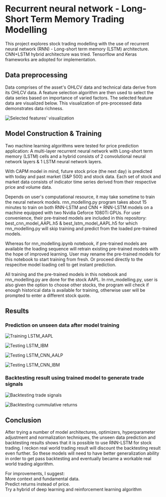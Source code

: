 # Recurrent neural network - Long-Short Term Memory Trading Modelling

This project explores stock trading modelling with the use of recurrent neural network (RNN) - Long-short term memory (LSTM) architecture.  CNN+LSTM hybrid architecture was tried.
Tensorflow and Keras frameworks are adopted for implementation. 

## Data preprocessing
Data comprises of the asset's OHLCV data and technical data derive from its OHLCV data. A feature selection algorithm are then used to select the data series based on importance of varied factors. 
The selected feature data are visualized below. This visualization of pre-processed data demonstrates data richness. 

[image0]: https://github.com/jiewwantan/RNN_LSTM_trading_model/blob/master/features_visualization_AAPL.png "Selected features' visualization"
![Selected features' visualization][image0]

## Model Construction & Training
Two machine learning algorithms were tested for price prediction application: A multi-layer recurrent neural network with Long-short term memory (LSTM) cells and a hybrid consists of 2 convolutional neural network layers & 1 LSTM neural network layers.

With CAPM model in mind, future stock price (the next day) is predicted with today and past market (S&P 500) and stock data. Each set of stock and market data consists of indicator time series derived from their respective price and volume data.

Depends on user's computational resource, it may take sometime to train the neural network models. rnn_modelling.py program takes about 15 minutes to train on both RNN-LSTM and CNN + RNN-LSTM models on a machine equipped with two Nvidia Geforce 1080Ti GPUs. For user convenience, their pre-trained models are included in this repository: best_cnn_model_AAPL.h5 & best_lstm_model_AAPL.h5 for which rnn_modelling.py will skip training and predict from the loaded pre-trained models.

Whereas for rnn_modelling.ipynb notebook, if pre-trained models are available the loading sequence will retrain existing pre-trained models with the hope of improved learning. User may rename the pre-trained models for this notebook to start training from fresh. Or proceed directly to the respecitve model loading cell to get instant prediction.

All training and the pre-trained models in this notebook and rnn_modelling.py are done for the stock AAPL. In rnn_modelling.py, user is also given the option to choose other stocks, the program will check if enough historical data is available for training, otherwise user will be prompted to enter a different stock quote.

## Results
### Prediction on unseen data after model training

[image1]: https://github.com/jiewwantan/RNN_LSTM_trading_model/blob/master/prediction_LSTM_AAPL_train.png "Training LSTM_AAPL"
![Training LSTM_AAPL][image1]

[image2]: https://github.com/jiewwantan/RNN_LSTM_trading_model/blob/master/prediction_LSTM_IBM.png "Testing LSTM_IBM"
![Testing LSTM_IBM][image2]

[image3]: https://github.com/jiewwantan/RNN_LSTM_trading_model/blob/master/prediction_CNN_AAPL.png "Testing LSTM_CNN_AAPL"
![Testing LSTM_CNN_AALP][image3]

[image4]: https://github.com/jiewwantan/RNN_LSTM_trading_model/blob/master/prediction_CNN_IBM.png "Testing LSTM_CNN_IBM"
![Testing LSTM_CNN_IBM][image4]

### Backtesting result using trained model to generate trade signals

[image5]: https://github.com/jiewwantan/RNN_LSTM_trading_model/blob/master/AAPL_trade_signal.png "Backtesting trade signals"
![Backtesting trade signals][image5]

[image6]: https://github.com/jiewwantan/RNN_LSTM_trading_model/blob/master/AAPL_cumreturns.png "Backtesting cummulative returns"
![Backtesting cummulative returns][image6]


## Conclusion
After trying a number of model architectures, optimizers, hyperparameter adjustment and normalization techniques, the unseen data prediction and backtesting results shows that it is possible to use RNN-LSTM for stock trading.  I reckon real world trading result will discount the backtesting result even further. So these models will need to have better generalization ability in order to get pass backtesting and eventually became a workable real world trading algorithm.

For improvements, I suggest:</br>
More context and fundamental data.</br>
Predict returns instead of price.</br>
Try a hybrid of deep learning and reinforcement learning algorithm
